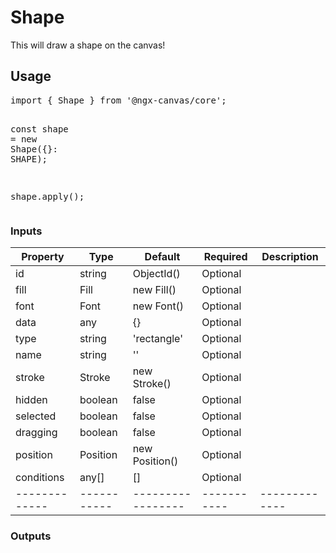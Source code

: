 <h1><a id="user-content-shape" class="anchor" aria-hidden="true" href="#shape"><span aria-hidden="true" class="octicon octicon-link"></span></a>Shape</h1>
<p>This will draw a shape on the canvas!</p>
<h2><a id="user-content-usage" class="anchor" aria-hidden="true" href="#usage"><span aria-hidden="true" class="octicon octicon-link"></span></a>Usage</h2>
<div class="highlight highlight-source-ts"><pre><span class="pl-k">import</span> <span class="pl-kos">{</span> <span class="pl-smi">Shape</span> <span class="pl-kos">}</span> <span class="pl-k">from</span> <span class="pl-s">'@ngx-canvas/core'</span><span class="pl-kos">;</span>

<span class="pl-k">const</span> <span class="pl-s1">shape</span> <span class="pl-c1">=</span> <span class="pl-k">new</span> <span class="pl-smi">Shape</span><span class="pl-kos">(</span><span class="pl-kos">{</span><span class="pl-kos">}</span>: <span class="pl-smi">SHAPE</span><span class="pl-kos">)</span><span class="pl-kos">;</span>

<span class="pl-s1">shape</span><span class="pl-kos">.</span><span class="pl-en">apply</span><span class="pl-kos">(</span><span class="pl-kos">)</span><span class="pl-kos">;</span></pre></div>
<h3><a id="user-content-inputs" class="anchor" aria-hidden="true" href="#inputs"><span aria-hidden="true" class="octicon octicon-link"></span></a>Inputs</h3>
<table>
<thead>
<tr>
<th>Property</th>
<th>Type</th>
<th>Default</th>
<th>Required</th>
<th>Description</th>
</tr>
</thead>
<tbody>
<tr>
<td>id</td>
<td>string</td>
<td>ObjectId()</td>
<td>Optional</td>
<td></td>
</tr>
<tr>
<td>fill</td>
<td>Fill</td>
<td>new Fill()</td>
<td>Optional</td>
<td></td>
</tr>
<tr>
<td>font</td>
<td>Font</td>
<td>new Font()</td>
<td>Optional</td>
<td></td>
</tr>
<tr>
<td>data</td>
<td>any</td>
<td>{}</td>
<td>Optional</td>
<td></td>
</tr>
<tr>
<td>type</td>
<td>string</td>
<td>'rectangle'</td>
<td>Optional</td>
<td></td>
</tr>
<tr>
<td>name</td>
<td>string</td>
<td>''</td>
<td>Optional</td>
<td></td>
</tr>
<tr>
<td>stroke</td>
<td>Stroke</td>
<td>new Stroke()</td>
<td>Optional</td>
<td></td>
</tr>
<tr>
<td>hidden</td>
<td>boolean</td>
<td>false</td>
<td>Optional</td>
<td></td>
</tr>
<tr>
<td>selected</td>
<td>boolean</td>
<td>false</td>
<td>Optional</td>
<td></td>
</tr>
<tr>
<td>dragging</td>
<td>boolean</td>
<td>false</td>
<td>Optional</td>
<td></td>
</tr>
<tr>
<td>position</td>
<td>Position</td>
<td>new Position()</td>
<td>Optional</td>
<td></td>
</tr>
<tr>
<td>conditions</td>
<td>any[]</td>
<td>[]</td>
<td>Optional</td>
<td></td>
</tr>
<tr>
<td>-------------</td>
<td>-----------</td>
<td>-----------------</td>
<td>-----------</td>
<td>-------------</td>
</tr>
</tbody>
</table>
<h3><a id="user-content-outputs" class="anchor" aria-hidden="true" href="#outputs"><span aria-hidden="true" class="octicon octicon-link"></span></a>Outputs</h3>

